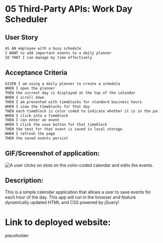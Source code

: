 # 05 Third-Party APIs: Work Day Scheduler

## User Story

```md
AS AN employee with a busy schedule
I WANT to add important events to a daily planner
SO THAT I can manage my time effectively
```

## Acceptance Criteria

```md
GIVEN I am using a daily planner to create a schedule
WHEN I open the planner
THEN the current day is displayed at the top of the calendar
WHEN I scroll down
THEN I am presented with timeblocks for standard business hours
WHEN I view the timeblocks for that day
THEN each timeblock is color coded to indicate whether it is in the past, present, or future
WHEN I click into a timeblock
THEN I can enter an event
WHEN I click the save button for that timeblock
THEN the text for that event is saved in local storage
WHEN I refresh the page
THEN the saved events persist
```

## GIF/Screenshot of application:

![A user clicks on slots on the color-coded calendar and edits the events.](./Assets/img/screenshot.gif)

## Description:
This is a simple calendar application that allows a user to save events for each hour of the day. 
This app will run in the browser and feature dynamically updated HTML and CSS powered by jQuery!

# Link to deployed website:
placeholder